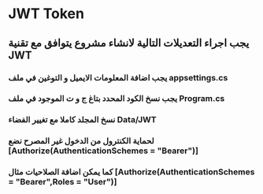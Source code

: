 ﻿# JWT Token
## يجب اجراء التعديلات التالية لانشاء مشروع يتوافق مع تقنية JWT
### يجب اضافة المعلومات الايميل و التوغين في ملف  appsettings.cs
### يجب نسخ الكود المحدد بتاغ ج و ت الموجود في ملف Program.cs 
### نسخ المجلد كاملا مع تغيير الفضاء Data/JWT
### لحماية الكنترول من الدخول غير المصرح نضع  [Authorize(AuthenticationSchemes = "Bearer")]
### كما يمكن اضافة الصلاحيات مثال [Authorize(AuthenticationSchemes = "Bearer",Roles = "User")]
